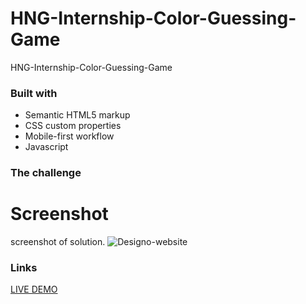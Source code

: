 # HNG-Internship-Color-Guessing-Game
HNG-Internship-Color-Guessing-Game

### Built with
- Semantic HTML5 markup
- CSS custom properties
- Mobile-first workflow
- Javascript
### The challenge


# Screenshot
screenshot of  solution.
![Designo-website](https://github.com/user-attachments/assets/41ad4ddc-b16f-4745-9bb6-5a81e3742b0b)

### Links
[LIVE DEMO](https://designo-website-lilac.vercel.app/)

